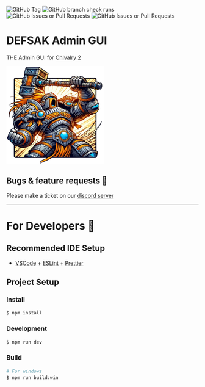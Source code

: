 ![GitHub Tag](https://img.shields.io/github/v/tag/defsak/admin-gui?label=version) 
![GitHub branch check runs](https://img.shields.io/github/check-runs/defsak/admin-gui/main)
![GitHub Issues or Pull Requests](https://img.shields.io/github/issues/defsak/admin-gui)
![GitHub Issues or Pull Requests](https://img.shields.io/github/issues-pr/defsak/admin-gui)

# DEFSAK Admin GUI
THE Admin GUI for [Chivalry 2](https://store.steampowered.com/app/1824220/Chivalry_2/)

<img src="resources/icon.png" width="256" />

## Bugs & feature requests 🐞

Please make a ticket on our [discord server](https://discord.gg/sakclan)

<hr />

# For Developers 💪
## Recommended IDE Setup

- [VSCode](https://code.visualstudio.com/) + [ESLint](https://marketplace.visualstudio.com/items?itemName=dbaeumer.vscode-eslint) + [Prettier](https://marketplace.visualstudio.com/items?itemName=esbenp.prettier-vscode)

## Project Setup

### Install

```bash
$ npm install
```

### Development

```bash
$ npm run dev
```

### Build

```bash
# For windows
$ npm run build:win
```
